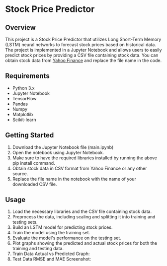 # Stock Price Predictor

## Overview
This project is a Stock Price Predictor that utilizes Long Short-Term Memory (LSTM) neural networks to forecast stock prices based on historical data. The project is implemented in a Jupyter Notebook and allows users to easily predict stock prices by providing a CSV file containing stock data. You can obtain stock data from [Yahoo Finance](https://finance.yahoo.com/) and replace the file name in the code.

## Requirements

- Python 3.x
- Jupyter Notebook
- TensorFlow
- Pandas
- Numpy
- Matplotlib
- Scikit-learn

## Getting Started 
1. Download the Jupyter Notebook file (main.ipynb)
2. Open the notebook using Jupyter Notebook.
3. Make sure to have the required libraries installed by running the above pip install command.
4. Obtain stock data in CSV format from Yahoo Finance or any other source.
5. Replace the file name in the notebook with the name of your downloaded CSV file.

## Usage
1. Load the necessary libraries and the CSV file containing stock data.
2. Preprocess the data, including scaling and splitting it into training and testing sets.
3. Build an LSTM model for predicting stock prices.
4. Train the model using the training set.
5. Evaluate the model's performance on the testing set.
6. Plot graphs showing the predicted and actual stock prices for both the training and testing data.
7. Train Data Actual vs Predicted Graph:
8. Test Data RMSE and MAE Screenshot:

##